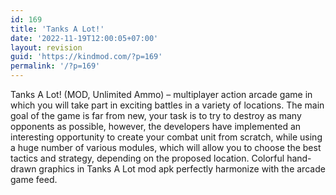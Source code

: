 ```yaml
---
id: 169
title: 'Tanks A Lot!'
date: '2022-11-19T12:00:05+07:00'
layout: revision
guid: 'https://kindmod.com/?p=169'
permalink: '/?p=169'
---
```


Tanks A Lot! (MOD, Unlimited Ammo) – multiplayer action arcade game in which you will take part in exciting battles in a variety of locations. The main goal of the game is far from new, your task is to try to destroy as many opponents as possible, however, the developers have implemented an interesting opportunity to create your combat unit from scratch, while using a huge number of various modules, which will allow you to choose the best tactics and strategy, depending on the proposed location. Colorful hand-drawn graphics in Tanks A Lot mod apk perfectly harmonize with the arcade game feed.
